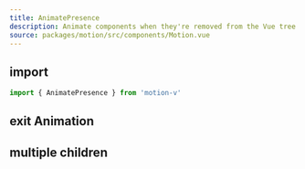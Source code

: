 ```yaml
---
title: AnimatePresence
description: Animate components when they're removed from the Vue tree.
source: packages/motion/src/components/Motion.vue
---
```


## import

```ts
import { AnimatePresence } from 'motion-v'
```

## exit Animation

<ComponentPreview name="MotionExit" />

## multiple children

<ComponentPreview name="AnimatePresenceMultiple" />
